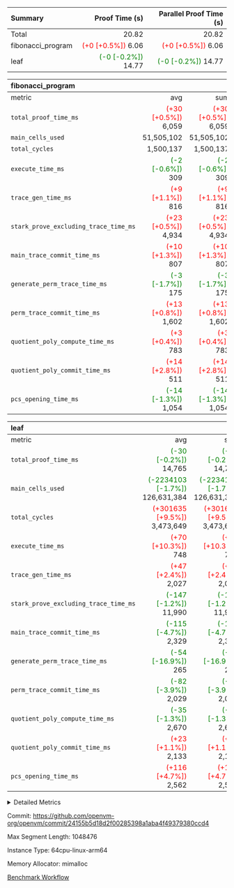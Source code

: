 | Summary | Proof Time (s) | Parallel Proof Time (s) |
|:---|---:|---:|
| Total |  20.82 |  20.82 |
| fibonacci_program | <span style='color: red'>(+0 [+0.5%])</span> 6.06 | <span style='color: red'>(+0 [+0.5%])</span> 6.06 |
| leaf | <span style='color: green'>(-0 [-0.2%])</span> 14.77 | <span style='color: green'>(-0 [-0.2%])</span> 14.77 |


| fibonacci_program |||||
|:---|---:|---:|---:|---:|
|metric|avg|sum|max|min|
| `total_proof_time_ms ` | <span style='color: red'>(+30 [+0.5%])</span> 6,059 | <span style='color: red'>(+30 [+0.5%])</span> 6,059 | <span style='color: red'>(+30 [+0.5%])</span> 6,059 | <span style='color: red'>(+30 [+0.5%])</span> 6,059 |
| `main_cells_used     ` |  51,505,102 |  51,505,102 |  51,505,102 |  51,505,102 |
| `total_cycles        ` |  1,500,137 |  1,500,137 |  1,500,137 |  1,500,137 |
| `execute_time_ms     ` | <span style='color: green'>(-2 [-0.6%])</span> 309 | <span style='color: green'>(-2 [-0.6%])</span> 309 | <span style='color: green'>(-2 [-0.6%])</span> 309 | <span style='color: green'>(-2 [-0.6%])</span> 309 |
| `trace_gen_time_ms   ` | <span style='color: red'>(+9 [+1.1%])</span> 816 | <span style='color: red'>(+9 [+1.1%])</span> 816 | <span style='color: red'>(+9 [+1.1%])</span> 816 | <span style='color: red'>(+9 [+1.1%])</span> 816 |
| `stark_prove_excluding_trace_time_ms` | <span style='color: red'>(+23 [+0.5%])</span> 4,934 | <span style='color: red'>(+23 [+0.5%])</span> 4,934 | <span style='color: red'>(+23 [+0.5%])</span> 4,934 | <span style='color: red'>(+23 [+0.5%])</span> 4,934 |
| `main_trace_commit_time_ms` | <span style='color: red'>(+10 [+1.3%])</span> 807 | <span style='color: red'>(+10 [+1.3%])</span> 807 | <span style='color: red'>(+10 [+1.3%])</span> 807 | <span style='color: red'>(+10 [+1.3%])</span> 807 |
| `generate_perm_trace_time_ms` | <span style='color: green'>(-3 [-1.7%])</span> 175 | <span style='color: green'>(-3 [-1.7%])</span> 175 | <span style='color: green'>(-3 [-1.7%])</span> 175 | <span style='color: green'>(-3 [-1.7%])</span> 175 |
| `perm_trace_commit_time_ms` | <span style='color: red'>(+13 [+0.8%])</span> 1,602 | <span style='color: red'>(+13 [+0.8%])</span> 1,602 | <span style='color: red'>(+13 [+0.8%])</span> 1,602 | <span style='color: red'>(+13 [+0.8%])</span> 1,602 |
| `quotient_poly_compute_time_ms` | <span style='color: red'>(+3 [+0.4%])</span> 783 | <span style='color: red'>(+3 [+0.4%])</span> 783 | <span style='color: red'>(+3 [+0.4%])</span> 783 | <span style='color: red'>(+3 [+0.4%])</span> 783 |
| `quotient_poly_commit_time_ms` | <span style='color: red'>(+14 [+2.8%])</span> 511 | <span style='color: red'>(+14 [+2.8%])</span> 511 | <span style='color: red'>(+14 [+2.8%])</span> 511 | <span style='color: red'>(+14 [+2.8%])</span> 511 |
| `pcs_opening_time_ms ` | <span style='color: green'>(-14 [-1.3%])</span> 1,054 | <span style='color: green'>(-14 [-1.3%])</span> 1,054 | <span style='color: green'>(-14 [-1.3%])</span> 1,054 | <span style='color: green'>(-14 [-1.3%])</span> 1,054 |

| leaf |||||
|:---|---:|---:|---:|---:|
|metric|avg|sum|max|min|
| `total_proof_time_ms ` | <span style='color: green'>(-30 [-0.2%])</span> 14,765 | <span style='color: green'>(-30 [-0.2%])</span> 14,765 | <span style='color: green'>(-30 [-0.2%])</span> 14,765 | <span style='color: green'>(-30 [-0.2%])</span> 14,765 |
| `main_cells_used     ` | <span style='color: green'>(-2234103 [-1.7%])</span> 126,631,384 | <span style='color: green'>(-2234103 [-1.7%])</span> 126,631,384 | <span style='color: green'>(-2234103 [-1.7%])</span> 126,631,384 | <span style='color: green'>(-2234103 [-1.7%])</span> 126,631,384 |
| `total_cycles        ` | <span style='color: red'>(+301635 [+9.5%])</span> 3,473,649 | <span style='color: red'>(+301635 [+9.5%])</span> 3,473,649 | <span style='color: red'>(+301635 [+9.5%])</span> 3,473,649 | <span style='color: red'>(+301635 [+9.5%])</span> 3,473,649 |
| `execute_time_ms     ` | <span style='color: red'>(+70 [+10.3%])</span> 748 | <span style='color: red'>(+70 [+10.3%])</span> 748 | <span style='color: red'>(+70 [+10.3%])</span> 748 | <span style='color: red'>(+70 [+10.3%])</span> 748 |
| `trace_gen_time_ms   ` | <span style='color: red'>(+47 [+2.4%])</span> 2,027 | <span style='color: red'>(+47 [+2.4%])</span> 2,027 | <span style='color: red'>(+47 [+2.4%])</span> 2,027 | <span style='color: red'>(+47 [+2.4%])</span> 2,027 |
| `stark_prove_excluding_trace_time_ms` | <span style='color: green'>(-147 [-1.2%])</span> 11,990 | <span style='color: green'>(-147 [-1.2%])</span> 11,990 | <span style='color: green'>(-147 [-1.2%])</span> 11,990 | <span style='color: green'>(-147 [-1.2%])</span> 11,990 |
| `main_trace_commit_time_ms` | <span style='color: green'>(-115 [-4.7%])</span> 2,329 | <span style='color: green'>(-115 [-4.7%])</span> 2,329 | <span style='color: green'>(-115 [-4.7%])</span> 2,329 | <span style='color: green'>(-115 [-4.7%])</span> 2,329 |
| `generate_perm_trace_time_ms` | <span style='color: green'>(-54 [-16.9%])</span> 265 | <span style='color: green'>(-54 [-16.9%])</span> 265 | <span style='color: green'>(-54 [-16.9%])</span> 265 | <span style='color: green'>(-54 [-16.9%])</span> 265 |
| `perm_trace_commit_time_ms` | <span style='color: green'>(-82 [-3.9%])</span> 2,029 | <span style='color: green'>(-82 [-3.9%])</span> 2,029 | <span style='color: green'>(-82 [-3.9%])</span> 2,029 | <span style='color: green'>(-82 [-3.9%])</span> 2,029 |
| `quotient_poly_compute_time_ms` | <span style='color: green'>(-35 [-1.3%])</span> 2,670 | <span style='color: green'>(-35 [-1.3%])</span> 2,670 | <span style='color: green'>(-35 [-1.3%])</span> 2,670 | <span style='color: green'>(-35 [-1.3%])</span> 2,670 |
| `quotient_poly_commit_time_ms` | <span style='color: red'>(+23 [+1.1%])</span> 2,133 | <span style='color: red'>(+23 [+1.1%])</span> 2,133 | <span style='color: red'>(+23 [+1.1%])</span> 2,133 | <span style='color: red'>(+23 [+1.1%])</span> 2,133 |
| `pcs_opening_time_ms ` | <span style='color: red'>(+116 [+4.7%])</span> 2,562 | <span style='color: red'>(+116 [+4.7%])</span> 2,562 | <span style='color: red'>(+116 [+4.7%])</span> 2,562 | <span style='color: red'>(+116 [+4.7%])</span> 2,562 |



<details>
<summary>Detailed Metrics</summary>

| group | num_segments | keygen_time_ms | commit_exe_time_ms |
| --- | --- | --- | --- |
| fibonacci_program | 1 | 354 | 5 | 

| group | air_name | quotient_deg | interactions | constraints |
| --- | --- | --- | --- | --- |
| fibonacci_program | AccessAdapterAir<16> | 2 | 5 | 14 | 
| fibonacci_program | AccessAdapterAir<2> | 2 | 5 | 14 | 
| fibonacci_program | AccessAdapterAir<32> | 2 | 5 | 14 | 
| fibonacci_program | AccessAdapterAir<4> | 2 | 5 | 14 | 
| fibonacci_program | AccessAdapterAir<64> | 2 | 5 | 14 | 
| fibonacci_program | AccessAdapterAir<8> | 2 | 5 | 14 | 
| fibonacci_program | BitwiseOperationLookupAir<8> | 2 | 2 | 4 | 
| fibonacci_program | MemoryMerkleAir<8> | 2 | 4 | 40 | 
| fibonacci_program | PersistentBoundaryAir<8> | 2 | 3 | 6 | 
| fibonacci_program | PhantomAir | 2 | 3 | 5 | 
| fibonacci_program | Poseidon2PeripheryAir<BabyBearParameters>, 1> | 2 | 1 | 286 | 
| fibonacci_program | ProgramAir | 1 | 1 | 4 | 
| fibonacci_program | RangeTupleCheckerAir<2> | 1 | 1 | 4 | 
| fibonacci_program | VariableRangeCheckerAir | 1 | 1 | 4 | 
| fibonacci_program | VmAirWrapper<Rv32BaseAluAdapterAir, BaseAluCoreAir<4, 8> | 2 | 19 | 43 | 
| fibonacci_program | VmAirWrapper<Rv32BaseAluAdapterAir, LessThanCoreAir<4, 8> | 2 | 17 | 39 | 
| fibonacci_program | VmAirWrapper<Rv32BaseAluAdapterAir, ShiftCoreAir<4, 8> | 2 | 23 | 90 | 
| fibonacci_program | VmAirWrapper<Rv32BranchAdapterAir, BranchEqualCoreAir<4> | 2 | 11 | 25 | 
| fibonacci_program | VmAirWrapper<Rv32BranchAdapterAir, BranchLessThanCoreAir<4, 8> | 2 | 13 | 41 | 
| fibonacci_program | VmAirWrapper<Rv32CondRdWriteAdapterAir, Rv32JalLuiCoreAir> | 2 | 10 | 22 | 
| fibonacci_program | VmAirWrapper<Rv32HintStoreAdapterAir, Rv32HintStoreCoreAir> | 2 | 15 | 17 | 
| fibonacci_program | VmAirWrapper<Rv32JalrAdapterAir, Rv32JalrCoreAir> | 2 | 16 | 20 | 
| fibonacci_program | VmAirWrapper<Rv32LoadStoreAdapterAir, LoadSignExtendCoreAir<4, 8> | 2 | 18 | 33 | 
| fibonacci_program | VmAirWrapper<Rv32LoadStoreAdapterAir, LoadStoreCoreAir<4> | 2 | 17 | 38 | 
| fibonacci_program | VmAirWrapper<Rv32MultAdapterAir, DivRemCoreAir<4, 8> | 2 | 25 | 88 | 
| fibonacci_program | VmAirWrapper<Rv32MultAdapterAir, MulHCoreAir<4, 8> | 2 | 24 | 38 | 
| fibonacci_program | VmAirWrapper<Rv32MultAdapterAir, MultiplicationCoreAir<4, 8> | 2 | 19 | 26 | 
| fibonacci_program | VmAirWrapper<Rv32RdWriteAdapterAir, Rv32AuipcCoreAir> | 2 | 11 | 15 | 
| fibonacci_program | VmConnectorAir | 2 | 3 | 9 | 
| leaf | AccessAdapterAir<2> | 4 | 5 | 12 | 
| leaf | AccessAdapterAir<4> | 4 | 5 | 12 | 
| leaf | AccessAdapterAir<8> | 4 | 5 | 12 | 
| leaf | FriReducedOpeningAir | 4 | 35 | 59 | 
| leaf | NativePoseidon2Air<BabyBearParameters>, 1> | 4 | 31 | 302 | 
| leaf | PhantomAir | 4 | 3 | 4 | 
| leaf | ProgramAir | 1 | 1 | 4 | 
| leaf | VariableRangeCheckerAir | 1 | 1 | 4 | 
| leaf | VmAirWrapper<BranchNativeAdapterAir, BranchEqualCoreAir<1> | 2 | 11 | 23 | 
| leaf | VmAirWrapper<JalNativeAdapterAir, JalCoreAir> | 4 | 7 | 6 | 
| leaf | VmAirWrapper<NativeAdapterAir<2, 0>, PublicValuesCoreAir> | 4 | 11 | 23 | 
| leaf | VmAirWrapper<NativeAdapterAir<2, 1>, FieldArithmeticCoreAir> | 4 | 15 | 23 | 
| leaf | VmAirWrapper<NativeLoadStoreAdapterAir<1>, NativeLoadStoreCoreAir<1> | 4 | 15 | 24 | 
| leaf | VmAirWrapper<NativeVectorizedAdapterAir<4>, FieldExtensionCoreAir> | 4 | 15 | 23 | 
| leaf | VmConnectorAir | 4 | 3 | 8 | 
| leaf | VolatileBoundaryAir | 4 | 4 | 16 | 

| group | air_name | idx | rows | prep_cols | perm_cols | main_cols | cells |
| --- | --- | --- | --- | --- | --- | --- | --- |
| leaf | AccessAdapterAir<2> | 0 | 524,288 |  | 16 | 11 | 14,155,776 | 
| leaf | AccessAdapterAir<4> | 0 | 262,144 |  | 16 | 13 | 7,602,176 | 
| leaf | AccessAdapterAir<8> | 0 | 65,536 |  | 16 | 17 | 2,162,688 | 
| leaf | FriReducedOpeningAir | 0 | 131,072 |  | 76 | 64 | 18,350,080 | 
| leaf | NativePoseidon2Air<BabyBearParameters>, 1> | 0 | 32,768 |  | 36 | 348 | 12,582,912 | 
| leaf | PhantomAir | 0 | 65,536 |  | 8 | 6 | 917,504 | 
| leaf | ProgramAir | 0 | 131,072 |  | 8 | 10 | 2,359,296 | 
| leaf | VariableRangeCheckerAir | 0 | 262,144 | 2 | 8 | 1 | 2,359,296 | 
| leaf | VmAirWrapper<BranchNativeAdapterAir, BranchEqualCoreAir<1> | 0 | 1,048,576 |  | 28 | 23 | 53,477,376 | 
| leaf | VmAirWrapper<JalNativeAdapterAir, JalCoreAir> | 0 | 131,072 |  | 12 | 10 | 2,883,584 | 
| leaf | VmAirWrapper<NativeAdapterAir<2, 0>, PublicValuesCoreAir> | 0 | 64 |  | 16 | 23 | 2,496 | 
| leaf | VmAirWrapper<NativeAdapterAir<2, 1>, FieldArithmeticCoreAir> | 0 | 2,097,152 |  | 20 | 30 | 104,857,600 | 
| leaf | VmAirWrapper<NativeLoadStoreAdapterAir<1>, NativeLoadStoreCoreAir<1> | 0 | 2,097,152 |  | 20 | 31 | 106,954,752 | 
| leaf | VmAirWrapper<NativeVectorizedAdapterAir<4>, FieldExtensionCoreAir> | 0 | 32,768 |  | 20 | 40 | 1,966,080 | 
| leaf | VmConnectorAir | 0 | 2 | 1 | 8 | 4 | 24 | 
| leaf | VolatileBoundaryAir | 0 | 524,288 |  | 8 | 11 | 9,961,472 | 

| group | air_name | segment | rows | prep_cols | perm_cols | main_cols | cells |
| --- | --- | --- | --- | --- | --- | --- | --- |
| fibonacci_program | AccessAdapterAir<8> | 0 | 64 |  | 24 | 17 | 2,624 | 
| fibonacci_program | BitwiseOperationLookupAir<8> | 0 | 65,536 | 3 | 8 | 2 | 655,360 | 
| fibonacci_program | MemoryMerkleAir<8> | 0 | 512 |  | 20 | 32 | 26,624 | 
| fibonacci_program | PersistentBoundaryAir<8> | 0 | 64 |  | 12 | 20 | 2,048 | 
| fibonacci_program | PhantomAir | 0 | 2 |  | 12 | 6 | 36 | 
| fibonacci_program | Poseidon2PeripheryAir<BabyBearParameters>, 1> | 0 | 256 |  | 8 | 300 | 78,848 | 
| fibonacci_program | ProgramAir | 0 | 4,096 |  | 8 | 10 | 73,728 | 
| fibonacci_program | RangeTupleCheckerAir<2> | 0 | 524,288 | 2 | 8 | 1 | 4,718,592 | 
| fibonacci_program | VariableRangeCheckerAir | 0 | 262,144 | 2 | 8 | 1 | 2,359,296 | 
| fibonacci_program | VmAirWrapper<Rv32BaseAluAdapterAir, BaseAluCoreAir<4, 8> | 0 | 1,048,576 |  | 80 | 36 | 121,634,816 | 
| fibonacci_program | VmAirWrapper<Rv32BaseAluAdapterAir, LessThanCoreAir<4, 8> | 0 | 524,288 |  | 40 | 37 | 40,370,176 | 
| fibonacci_program | VmAirWrapper<Rv32BaseAluAdapterAir, ShiftCoreAir<4, 8> | 0 | 2 |  | 52 | 53 | 210 | 
| fibonacci_program | VmAirWrapper<Rv32BranchAdapterAir, BranchEqualCoreAir<4> | 0 | 262,144 |  | 48 | 26 | 19,398,656 | 
| fibonacci_program | VmAirWrapper<Rv32BranchAdapterAir, BranchLessThanCoreAir<4, 8> | 0 | 8 |  | 56 | 32 | 704 | 
| fibonacci_program | VmAirWrapper<Rv32CondRdWriteAdapterAir, Rv32JalLuiCoreAir> | 0 | 131,072 |  | 44 | 18 | 8,126,464 | 
| fibonacci_program | VmAirWrapper<Rv32HintStoreAdapterAir, Rv32HintStoreCoreAir> | 0 | 4 |  | 36 | 26 | 248 | 
| fibonacci_program | VmAirWrapper<Rv32JalrAdapterAir, Rv32JalrCoreAir> | 0 | 16 |  | 36 | 28 | 1,024 | 
| fibonacci_program | VmAirWrapper<Rv32LoadStoreAdapterAir, LoadStoreCoreAir<4> | 0 | 32 |  | 72 | 40 | 3,584 | 
| fibonacci_program | VmAirWrapper<Rv32RdWriteAdapterAir, Rv32AuipcCoreAir> | 0 | 16 |  | 28 | 21 | 784 | 
| fibonacci_program | VmConnectorAir | 0 | 2 | 1 | 12 | 4 | 32 | 

| group | idx | trace_gen_time_ms | total_proof_time_ms | total_cycles | total_cells | stark_prove_excluding_trace_time_ms | quotient_poly_compute_time_ms | quotient_poly_commit_time_ms | perm_trace_commit_time_ms | pcs_opening_time_ms | main_trace_commit_time_ms | main_cells_used | generate_perm_trace_time_ms | execute_time_ms |
| --- | --- | --- | --- | --- | --- | --- | --- | --- | --- | --- | --- | --- | --- | --- |
| leaf | 0 | 2,027 | 14,765 | 3,473,649 | 340,593,112 | 11,990 | 2,670 | 2,133 | 2,029 | 2,562 | 2,329 | 126,631,384 | 265 | 748 | 

| group | segment | trace_gen_time_ms | total_proof_time_ms | total_cycles | total_cells | stark_prove_excluding_trace_time_ms | quotient_poly_compute_time_ms | quotient_poly_commit_time_ms | perm_trace_commit_time_ms | pcs_opening_time_ms | main_trace_commit_time_ms | main_cells_used | generate_perm_trace_time_ms | execute_time_ms |
| --- | --- | --- | --- | --- | --- | --- | --- | --- | --- | --- | --- | --- | --- | --- |
| fibonacci_program | 0 | 816 | 6,059 | 1,500,137 | 197,453,854 | 4,934 | 783 | 511 | 1,602 | 1,054 | 807 | 51,505,102 | 175 | 309 | 

</details>


Commit: https://github.com/openvm-org/openvm/commit/24155b5d18d2f00285398a1aba4f49379380ccd4

Max Segment Length: 1048476

Instance Type: 64cpu-linux-arm64

Memory Allocator: mimalloc

[Benchmark Workflow](https://github.com/openvm-org/openvm/actions/runs/12685715218)
